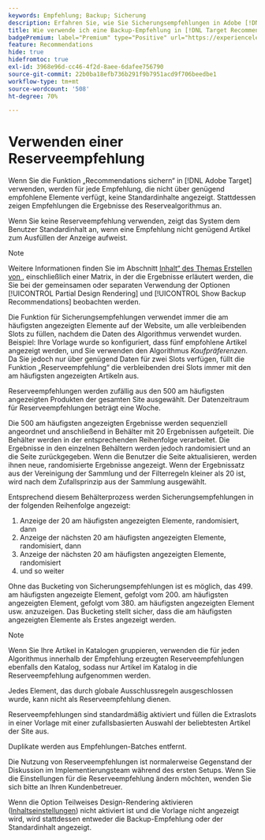 ```yaml
---
keywords: Empfehlung; Backup; Sicherung
description: Erfahren Sie, wie Sie Sicherungsempfehlungen in Adobe [!DNL Target Recommendations] verwenden.
title: Wie verwende ich eine Backup-Empfehlung in [!DNL Target Recommendations]?
badgePremium: label="Premium" type="Positive" url="https://experienceleague.adobe.com/docs/target/using/introduction/intro.html?lang=en#premium newtab=true" tooltip="Hier finden Sie Informationen zum Lieferumfang von Target Premium."
feature: Recommendations
hide: true
hidefromtoc: true
exl-id: 3968e96d-cc46-4f2d-8aee-6dafee756790
source-git-commit: 22b0ba18efb736b291f9b7951acd9f706beedbe1
workflow-type: tm+mt
source-wordcount: '508'
ht-degree: 70%

---
```


# Verwenden einer Reserveempfehlung

Wenn Sie die Funktion „Recommendations sichern“ in [!DNL Adobe Target] verwenden, werden für jede Empfehlung, die nicht über genügend empfohlene Elemente verfügt, keine Standardinhalte angezeigt. Stattdessen zeigen Empfehlungen die Ergebnisse des Reservealgorithmus an.

Wenn Sie keine Reserveempfehlung verwenden, zeigt das System dem Benutzer Standardinhalt an, wenn eine Empfehlung nicht genügend Artikel zum Ausfüllen der Anzeige aufweist.

>[!NOTE]
>
>Weitere Informationen finden Sie im Abschnitt [Inhalt“ des Themas Erstellen von ](/help/main/c-recommendations/c-algorithms/create-new-algorithm.md#content), einschließlich einer Matrix, in der die Ergebnisse erläutert werden, die Sie bei der gemeinsamen oder separaten Verwendung der Optionen [!UICONTROL Partial Design Rendering] und [!UICONTROL Show Backup Recommendations] beobachten werden.

Die Funktion für Sicherungsempfehlungen verwendet immer die am häufigsten angezeigten Elemente auf der Website, um alle verbleibenden Slots zu füllen, nachdem die Daten des Algorithmus verwendet wurden. Beispiel: Ihre Vorlage wurde so konfiguriert, dass fünf empfohlene Artikel angezeigt werden, und Sie verwenden den Algorithmus *Kaufpräferenzen*. Da Sie jedoch nur über genügend Daten für zwei Slots verfügen, füllt die Funktion „Reserveempfehlung“ die verbleibenden drei Slots immer mit den am häufigsten angezeigten Artikeln aus.

Reserveempfehlungen werden zufällig aus den 500 am häufigsten angezeigten Produkten der gesamten Site ausgewählt. Der Datenzeitraum für Reserveempfehlungen beträgt eine Woche.

Die 500 am häufigsten angezeigten Ergebnisse werden sequenziell angeordnet und anschließend in Behälter mit 20 Ergebnissen aufgeteilt. Die Behälter werden in der entsprechenden Reihenfolge verarbeitet. Die Ergebnisse in den einzelnen Behältern werden jedoch randomisiert und an die Seite zurückgegeben. Wenn die Benutzer die Seite aktualisieren, werden ihnen neue, randomisierte Ergebnisse angezeigt. Wenn der Ergebnissatz aus der Vereinigung der Sammlung und der Filterregeln kleiner als 20 ist, wird nach dem Zufallsprinzip aus der Sammlung ausgewählt.

Entsprechend diesem Behälterprozess werden Sicherungsempfehlungen in der folgenden Reihenfolge angezeigt:

1. Anzeige der 20 am häufigsten angezeigten Elemente, randomisiert, dann
1. Anzeige der nächsten 20 am häufigsten angezeigten Elemente, randomisiert, dann
1. Anzeige der nächsten 20 am häufigsten angezeigten Elemente, randomisiert
1. und so weiter

Ohne das Bucketing von Sicherungsempfehlungen ist es möglich, das 499. am häufigsten angezeigte Element, gefolgt vom 200. am häufigsten angezeigten Element, gefolgt vom 380. am häufigsten angezeigten Element usw. anzuzeigen. Das Bucketing stellt sicher, dass die am häufigsten angezeigten Elemente als Erstes angezeigt werden.

>[!NOTE]
>
>Wenn Sie Ihre Artikel in Katalogen gruppieren, verwenden die für jeden Algorithmus innerhalb der Empfehlung erzeugten Reserveempfehlungen ebenfalls den Katalog, sodass nur Artikel im Katalog in die Reserveempfehlung aufgenommen werden.

Jedes Element, das durch globale Ausschlussregeln ausgeschlossen wurde, kann nicht als Reserveempfehlung dienen.

Reserveempfehlungen sind standardmäßig aktiviert und füllen die Extraslots in einer Vorlage mit einer zufallsbasierten Auswahl der beliebtesten Artikel der Site aus.

Duplikate werden aus Empfehlungen-Batches entfernt.

Die Nutzung von Reserveempfehlungen ist normalerweise Gegenstand der Diskussion im Implementierungsteam während des ersten Setups. Wenn Sie die Einstellungen für die Reserveempfehlung ändern möchten, wenden Sie sich bitte an Ihren Kundenbetreuer.

Wenn die Option Teilweises Design-Rendering aktivieren ([Inhaltseinstellungen](/help/main/c-recommendations/c-algorithms/create-new-algorithm.md#content)) nicht aktiviert ist und die Vorlage nicht angezeigt wird, wird stattdessen entweder die Backup-Empfehlung oder der Standardinhalt angezeigt.
